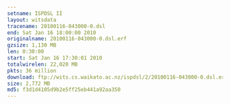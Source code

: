 ```yaml
---
setname: ISPDSL II
layout: witsdata
tracename: 20100116-043000-0.dsl
end: Sat Jan 16 18:00:00 2010
originalname: 20100116-043000-0.dsl.erf
gzsize: 1,130 MB
len: 0:30:00
start: Sat Jan 16 17:30:01 2010
totalwirelen: 22,020 MB
pkts: 36 million
download: ftp://wits.cs.waikato.ac.nz/ispdsl/2/20100116-043000-0.dsl.erf.gz
size: 2,772 MB
md5: f3d1d4105d9b2e5ff25eb441a92aa350
---
```

